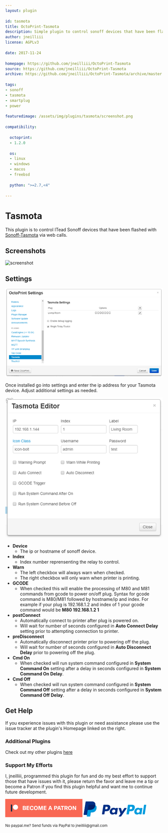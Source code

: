 ```yaml
---
layout: plugin

id: tasmota
title: OctoPrint-Tasmota
description: Simple plugin to control sonoff devices that have been flashed with Tasmota.
author: jneilliii
license: AGPLv3

date: 2017-11-24

homepage: https://github.com/jneilliii/OctoPrint-Tasmota
source: https://github.com/jneilliii/OctoPrint-Tasmota
archive: https://github.com/jneilliii/OctoPrint-Tasmota/archive/master.zip

tags:
- sonoff
- tasmota
- smartplug
- power

featuredimage: /assets/img/plugins/tasmota/screenshot.png

compatibility:

  octoprint:
  - 1.2.0

  os:
  - linux
  - windows
  - macos
  - freebsd

  python: ">=2.7,<4"

---
```


# Tasmota

This plugin is to control ITead Sonoff devices that have been flashed with [Sonoff-Tasmota](https://github.com/arendst/Sonoff-Tasmota) via web calls.

## Screenshots

![screenshot](/assets/img/plugins/tasmota/screenshot.png)

## Settings

![settings](/assets/img/plugins/tasmota/settings.png)

Once installed go into settings and enter the ip address for your Tasmota device. Adjust additional settings as needed.

![settings](/assets/img/plugins/tasmota/tasmota_editor.png)

- **Device**
  - The ip or hostname of sonoff device.
- **Index**
  - Index number reprensenting the relay to control.
- **Warn**
  - The left checkbox will always warn when checked.
  - The right checkbox will only warn when printer is printing.
- **GCODE**
  - When checked this will enable the processing of M80 and M81 commands from gcode to power on/off plug.  Syntax for gcode command is M80/M81 followed by hostname/ip and index.  For example if your plug is 192.168.1.2 and index of 1 your gcode command would be **M80 192.168.1.2 1**
- **postConnect**
  - Automatically connect to printer after plug is powered on.
  - Will wait for number of seconds configured in **Auto Connect Delay** setting prior to attempting connection to printer.
- **preDisconnect**
  - Automatically disconnect printer prior to powering off the plug.
  - Will wait for number of seconds configured in **Auto Disconnect Delay** prior to powering off the plug.
- **Cmd On**
  - When checked will run system command configured in **System Command On** setting after a delay in seconds configured in **System Command On Delay**.
- **Cmd Off**
  - When checked will run system command configured in **System Command Off** setting after a delay in seconds configured in **System Command Off Delay**.

## Get Help

If you experience issues with this plugin or need assistance please use the issue tracker at the plugin's Homepage linked on the right.

### Additional Plugins

Check out my other plugins [here](https://plugins.octoprint.org/by_author/#jneilliii)

### Support My Efforts
I, jneilliii, programmed this plugin for fun and do my best effort to support those that have issues with it, please return the favor and leave me a tip or become a Patron if you find this plugin helpful and want me to continue future development.

[![Patreon](/assets/img/plugins/tasmota/patreon-with-text-new.png)](https://www.patreon.com/jneilliii) [![paypal](/assets/img/plugins/tasmota/paypal-with-text.png)](https://paypal.me/jneilliii)

<small>No paypal.me? Send funds via PayPal to jneilliii&#64;gmail&#46;com</small>
